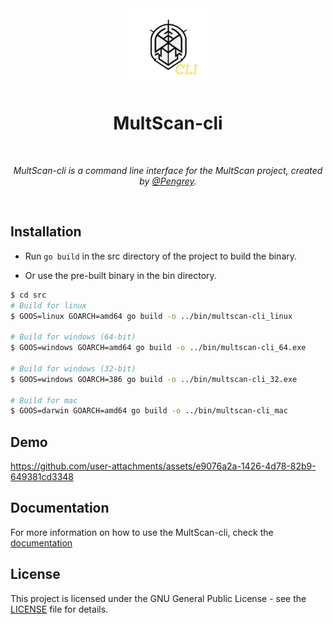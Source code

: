 <div align="center">
  <img width="125px" src="assets/MultScan-cli.png" />
  <h1>MultScan-cli</h1>
  <br/>

  <p><i>MultScan-cli is a command line interface for the MultScan project, created by <a href="https://infosec.exchange/@Pengrey">@Pengrey</a>.</i></p>
  <br />
  
</div>

## Installation

* Run `go build` in the src directory of the project to build the binary.

* Or use the pre-built binary in the bin directory.

```bash
$ cd src
# Build for linux
$ GOOS=linux GOARCH=amd64 go build -o ../bin/multscan-cli_linux

# Build for windows (64-bit)
$ GOOS=windows GOARCH=amd64 go build -o ../bin/multscan-cli_64.exe

# Build for windows (32-bit)
$ GOOS=windows GOARCH=386 go build -o ../bin/multscan-cli_32.exe

# Build for mac
$ GOOS=darwin GOARCH=amd64 go build -o ../bin/multscan-cli_mac
```

## Demo

https://github.com/user-attachments/assets/e9076a2a-1426-4d78-82b9-649381cd3348

## Documentation
For more information on how to use the MultScan-cli, check the [documentation](https://multsec.github.io/docs/multscan-cli/)

## License
This project is licensed under the GNU General Public License - see the [LICENSE](LICENSE) file for details.
